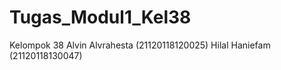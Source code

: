 # Tugas_Modul1_Kel38

Kelompok 38
Alvin Alvrahesta (21120118120025)
Hilal Haniefam  (21120118130047)
